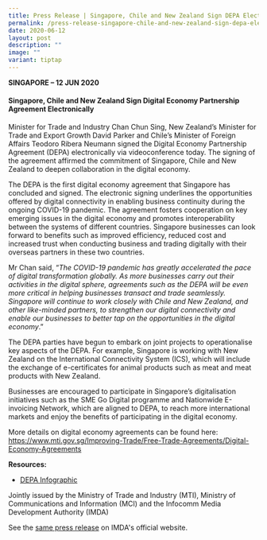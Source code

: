 ```yaml
---
title: Press Release | Singapore, Chile and New Zealand Sign DEPA Electronically
permalink: /press-release-singapore-chile-and-new-zealand-sign-depa-electronically/
date: 2020-06-12
layout: post
description: ""
image: ""
variant: tiptap
---
```

<p><strong>SINGAPORE – 12 JUN 2020</strong>
</p>
<h4>Singapore, Chile and New Zealand Sign Digital Economy Partnership Agreement Electronically</h4>
<p></p>
<p>Minister for Trade and Industry Chan Chun Sing, New Zealand’s Minister
for Trade and Export Growth David Parker and Chile’s Minister of Foreign
Affairs Teodoro Ribera Neumann signed the Digital Economy Partnership Agreement
(DEPA) electronically via videoconference today. The signing of the agreement
affirmed the commitment of Singapore, Chile and New Zealand to deepen collaboration
in the digital economy.</p>
<p>The DEPA is the first digital economy agreement that Singapore has concluded
and signed. The electronic signing underlines the opportunities offered
by digital connectivity in enabling business continuity during the ongoing
COVID-19 pandemic. The agreement fosters cooperation on key emerging issues
in the digital economy and promotes interoperability between the systems
of different countries. Singapore businesses can look forward to benefits
such as improved efficiency, reduced cost and increased trust when conducting
business and trading digitally with their overseas partners in these two
countries.</p>
<p>Mr Chan said, “<em>The COVID-19 pandemic has greatly accelerated the pace of digital transformation globally. As more businesses carry out their activities in the digital sphere, agreements such as the DEPA will be even more critical in helping businesses transact and trade seamlessly. Singapore will continue to work closely with Chile and New Zealand, and other like-minded partners, to strengthen our digital connectivity and enable our businesses to better tap on the opportunities in the digital economy</em>.”</p>
<p>The DEPA parties have begun to embark on joint projects to operationalise
key aspects of the DEPA. For example, Singapore is working with New Zealand
on the International Connectivity System (ICS), which will include the
exchange of e-certificates for animal products such as meat and meat products
with New Zealand.</p>
<p>Businesses are encouraged to participate in Singapore’s digitalisation
initiatives such as the SME Go Digital programme and Nationwide E-invoicing
Network, which are aligned to DEPA, to reach more international markets
and enjoy the benefits of participating in the digital economy.</p>
<p>More details on digital economy agreements can be found here: <a href="https://www.mti.gov.sg/Improving-Trade/Free-Trade-Agreements/Digital-Economy-Agreements" rel="noopener noreferrer nofollow" target="_blank"><u>https://www.mti.gov.sg/Improving-Trade/Free-Trade-Agreements/Digital-Economy-Agreements</u></a>
</p>
<p><strong>Resources:</strong>
</p>
<ul data-tight="true" class="tight">
<li>
<p><a href="https://www.imda.gov.sg/-/media/imda/files/news-and-events/media-room/media-releases/06/depa-signing-infographic.pdf" class="link__pdf" rel="noopener noreferrer nofollow" target="_blank"><u>DEPA Infographic</u></a>
</p>
</li>
</ul>
<p></p>
<p>Jointly issued by the Ministry of Trade and Industry (MTI), Ministry of
Communications and Information (MCI) and the Infocomm Media Development
Authority (IMDA)</p>
<p></p>
<p>See the <a href="https://www.imda.gov.sg/resources/press-releases-factsheets-and-speeches/press-releases/2020/singapore-chile-and-new-zealand-sign-digital-economy-partnership-agreement-electronically" rel="noopener noreferrer nofollow" target="_blank">same press release</a> on
IMDA's official website.</p>
<p></p>
<p></p>
<p></p>